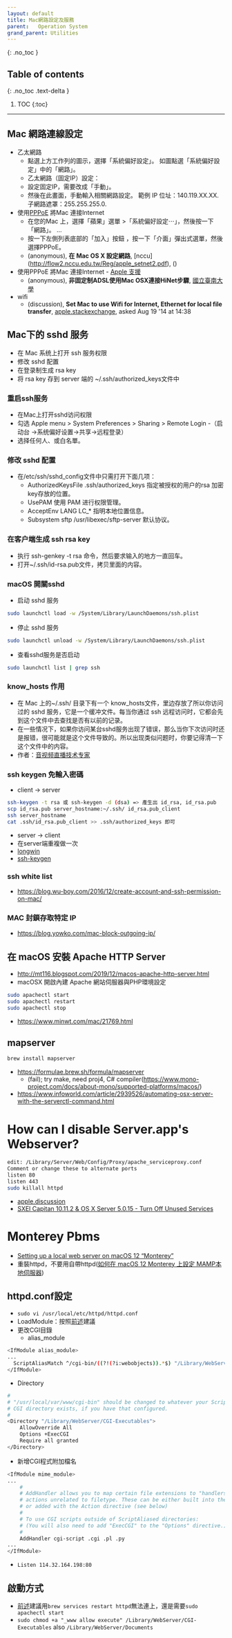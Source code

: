 ```yaml
---
layout: default
title: Mac網路設定及服務
parent:   Operation System
grand_parent: Utilities
---
```


{: .no_toc }

## Table of contents
{: .no_toc .text-delta }

1. TOC 
{:toc}

---
## Mac 網路連線設定
- 乙太網路
  - 點選上方工作列的圖示，選擇「系統偏好設定」。 如圖點選「系統偏好設定」中的「網路」。
  - 乙太網路（固定IP）設定：
  - 設定固定IP，需要改成「手動」。
  - 然後在此畫面，手動輸入相關網路設定。 範例 IP 位址：140.119.XX.XX. 子網路遮罩：255.255.255.0.
- 使用[PPPoE](http://flow2.nccu.edu.tw/Reg/apple_setnet2.pdf) 將Mac 連接Internet
  - 在您的Mac 上，選擇「蘋果」選單 >「系統偏好設定⋯」，然後按一下「網路」。 ... 
  - 按一下左側列表底部的「加入」按鈕 ，按一下「介面」彈出式選單，然後選擇PPPoE。
  - (anonymous), **在 Mac OS X 設定網路**, [nccu] (http://flow2.nccu.edu.tw/Reg/apple_setnet2.pdf), ()
- 使用PPPoE 將Mac 連接Internet - [Apple 支援](https://support.apple.com/zh-tw/guide/mac-help/mchlp2714/mac)
  - (anonymous), **非固定制ADSL使用Mac OSX連接HiNet步驟**, [國立臺南大學](http://www2.nutn.edu.tw/gac320/t4/Mac_OSX.pdf)
- wifi
  - (discussion), **Set Mac to use Wifi for Internet, Ethernet for local file transfer**, [apple.stackexchange](https://apple.stackexchange.com/questions/142482/set-mac-to-use-wifi-for-internet-ethernet-for-local-file-transfer), asked Aug 19 '14 at 14:38

## Mac下的 sshd 服务
- 在 Mac 系统上打开 ssh 服务权限
- 修改 sshd 配置
- 在登录制生成 rsa key
- 将 rsa key 存到 server 端的 ~/.ssh/authorized_keys文件中

### 重启ssh服务
- 在Mac上打开sshd访问权限
- 勾选 Apple menu > System Preferences > Sharing > Remote Login
  -（启动台 ->系统偏好设置->共享->远程登录）
- 选择任何人、或白名單。

### 修改 sshd 配置
- 在/etc/ssh/sshd_config文件中只需打开下面几项：
  - AuthorizedKeysFile .ssh/authorized_keys 指定被授权的用户的rsa 加密key存放的位置。
  - UsePAM 使用 PAM 进行权限管理。
  - AcceptEnv LANG LC_* 指明本地位置信息。
  - Subsystem sftp /usr/libexec/sftp-server 默认协议。

### 在客户端生成 ssh rsa key
  - 执行 ssh-genkey -t rsa 命令，然后要求输入的地方一直回车。
  - 打开~/.ssh/id-rsa.pub文件，拷贝里面的内容。

### macOS 開關sshd
- 启动 sshd 服务

```bash
sudo launchctl load -w /System/Library/LaunchDaemons/ssh.plist
```
- 停止 sshd 服务
```bash
sudo launchctl unload -w /System/Library/LaunchDaemons/ssh.plist
```
- 查看sshd服务是否启动

```bash
sudo launchctl list | grep ssh
```
### know_hosts 作用
- 在 Mac 上的~/.ssh/ 目录下有一个 know_hosts文件，里边存放了所以你访问过的 sshd 服务，它是一个缓冲文件。每当你通过 ssh 远程访问时，它都会先到这个文件中去查找是否有以前的记录。
- 在一些情况下，如果你访问某台sshd服务出现了错误，那么当你下次访问时还是报错，很可能就是这个文件导致的。所以出现类似问题时，你要记得清一下这个文件中的内容。
- 作者：[音视频直播技术专家](https://www.jianshu.com/p/d548f8af9f6c)

### ssh keygen 免輸入密碼
- client -> server

```bash
ssh-keygen -t rsa 或 ssh-keygen -d (dsa) => 產生出 id_rsa, id_rsa.pub
scp id_rsa.pub server_hostname:~/.ssh/ id_rsa.pub_client
ssh server_hostname
cat .ssh/id_rsa.pub_client >> .ssh/authorized_keys 即可
```
- server -> client
- 在server端重複做一次
- [longwin](https://blog.longwin.com.tw/2005/12/ssh_keygen_no_passwd/)
- [ssh-keygen](https://docs.joyent.com/public-cloud/getting-started/ssh-keys/generating-an-ssh-key-manually/manually-generating-your-ssh-key-in-mac-os-x)

### ssh white list
- https://blog.wu-boy.com/2016/12/create-account-and-ssh-permission-on-mac/
### MAC 封鎖存取特定 IP 
- https://blog.yowko.com/mac-block-outgoing-ip/

## 在 macOS 安裝 Apache HTTP Server
- http://mt116.blogspot.com/2019/12/macos-apache-http-server.html
- macOSX 開啟內建 Apache 網站伺服器與PHP環境設定

```bash
sudo apachectl start
sudo apachectl restart
sudo apachectl stop
```
- https://www.minwt.com/mac/21769.html

## mapserver
```bash
brew install mapserver
```
- https://formulae.brew.sh/formula/mapserver
  - (fail); try make, need proj4, C# compiler(https://www.mono-project.com/docs/about-mono/supported-platforms/macos/)
- https://www.infoworld.com/article/2939526/automating-osx-server-with-the-serverctl-command.html

# How can I disable Server.app's Webserver?
```bash
edit: /Library/Server/Web/Config/Proxy/apache_serviceproxy.conf
Comment or change these to alternate ports
listen 80
listen 443
sudo killall httpd
```
- [apple.discussion](https://discussions.apple.com/thread/8273226)
- [SXEl Capitan 10.11.2 & OS X Server 5.0.15 - Turn Off Unused Services](https://gist.github.com/minhoryang/4c7b56324c5f2e5a8694)

# Monterey Pbms
- [Setting up a local web server on macOS 12 “Monterey”](https://discussions.apple.com/docs/DOC-250004361)  
- 重裝httpd，不要用自帶httpd([如何在 macOS 12 Monterey 上設定 MAMP本地伺服器](https://www.796t.com/article.php?id=453663))
## httpd.conf設定
- `sudo vi /usr/local/etc/httpd/httpd.conf`
- LoadModule：按照[前述](https://www.796t.com/article.php?id=453663)建議
- 更改CGI目錄
  - alias_module

```bash
<IfModule alias_module>
...
  ScriptAliasMatch ^/cgi-bin/((?!(?i:webobjects)).*$) "/Library/WebServer/CGI-Executables/$1"`
</IfModule>
```
  - Directory

```bash
#
# "/usr/local/var/www/cgi-bin" should be changed to whatever your ScriptAliased
# CGI directory exists, if you have that configured.
#
<Directory "/Library/WebServer/CGI-Executables">
    AllowOverride All 
    Options +ExecCGI
    Require all granted
</Directory>
```
- 新增CGI程式附加檔名

```bash
<IfModule mime_module>
...
    #
    # AddHandler allows you to map certain file extensions to "handlers":
    # actions unrelated to filetype. These can be either built into the server
    # or added with the Action directive (see below)
    #
    # To use CGI scripts outside of ScriptAliased directories:
    # (You will also need to add "ExecCGI" to the "Options" directive.)
    #
    AddHandler cgi-script .cgi .pl .py
...
</IfModule>
```
- `Listen 114.32.164.198:80`
## 啟動方式
- [前述](https://www.796t.com/article.php?id=453663)建議用`brew services restart httpd`無法連上，還是需要`sudo apachectl start`
- `sudo chmod +a "_www allow execute" /Library/WebServer/CGI-Executables` also `/Library/WebServer/Documents`
